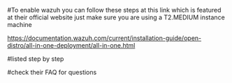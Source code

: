 #To enable  wazuh you can follow these steps at this link which is featured at their official website just make sure you are using a T2.MEDIUM instance machine

https://documentation.wazuh.com/current/installation-guide/open-distro/all-in-one-deployment/all-in-one.html

#listed step by step

#check their FAQ for questions
